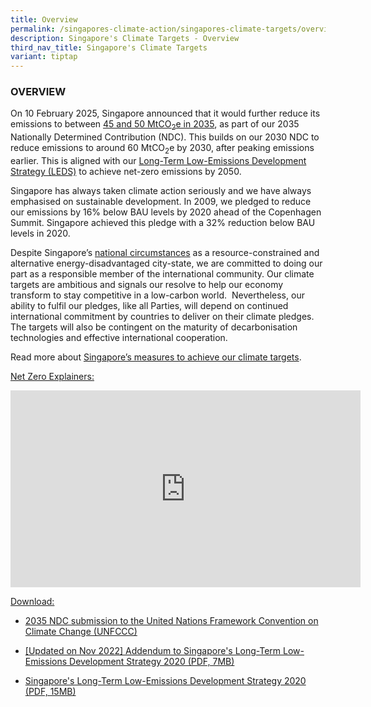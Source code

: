 ```yaml
---
title: Overview
permalink: /singapores-climate-action/singapores-climate-targets/overview/
description: Singapore's Climate Targets - Overview
third_nav_title: Singapore's Climate Targets
variant: tiptap
---
```

<h3>OVERVIEW</h3>
<p>On 10 February 2025, Singapore announced that it would&nbsp;further reduce
its emissions to between <a href="https://www.nccs.gov.sg/files/docs/default-source/news-documents/Singapore_Second_Nationally_Determined_Contribution.pdf" rel="noopener noreferrer nofollow" target="_blank">45 and 50 MtCO<sub>2</sub>e in 2035</a>,
as part of our 2035 Nationally Determined Contribution (NDC). This builds
on our 2030 NDC to reduce emissions to around 60 MtCO<sub>2</sub>e by 2030,
after peaking emissions earlier. This is aligned with our <a href="https://www.nccs.gov.sg/files/docs/default-source/publications/nccsleds.pdf" rel="noopener noreferrer nofollow" target="_blank">Long-Term Low-Emissions Development Strategy (LEDS)</a> to
achieve net-zero emissions by 2050. &nbsp;&nbsp;</p>
<p>Singapore has always taken climate action seriously and we have always
emphasised on sustainable development. In 2009, we pledged to reduce our
emissions by 16% below BAU levels by 2020 ahead of the Copenhagen Summit.
Singapore achieved this pledge with a 32% reduction below BAU levels in
2020.</p>
<p></p>
<p>Despite Singapore’s&nbsp;<a href="https://www.nccs.gov.sg/singapores-climate-action/overview/national-circumstances/" rel="noopener noreferrer nofollow" target="_blank">national circumstances</a>&nbsp;as
a resource-constrained and alternative energy-disadvantaged city-state,
we are committed to doing our part as a responsible member of the international
community. Our climate targets are ambitious and signals our resolve to
help our economy transform to stay competitive in a low-carbon world. &nbsp;Nevertheless,
our ability to fulfil our pledges, like all Parties, will depend on continued
international commitment by countries to deliver on their climate pledges.
The targets will also be contingent on the maturity of decarbonisation
technologies and effective international cooperation.</p>
<p>Read more about&nbsp;<a href="https://www.nccs.gov.sg/singapores-climate-action/mitigation-efforts/overview" rel="noopener noreferrer nofollow" target="_blank">Singapore’s measures to achieve our climate targets</a>.</p>
<p></p>
<p><u>Net Zero Explainers:</u>
</p>
<div class="iframe-wrapper">
<iframe height="315" width="560" allowfullscreen="true" frameborder="0" src="https://www.youtube.com/embed/742th8Abwuc"></iframe>
</div>
<p><u>Download:</u>
</p>
<ul data-tight="true" class="tight">
<li>
<p><a href="https://035%20NDC%20submission%20to%20the%20United%20Nations%20Framework%20Convention%20on%20Climate%20Change%20(UNFCCC)" rel="noopener noreferrer nofollow" target="_blank">2035 NDC submission to the United Nations Framework Convention on Climate Change (UNFCCC)</a>
</p>
</li>
<li>
<p><a href="/files/docs/default-source/publications/nccsleds_addendum_2022.pdf" rel="noopener noreferrer nofollow" target="_blank">[Updated on Nov 2022] Addendum to Singapore's Long-Term Low-Emissions Development Strategy 2020 (PDF, 7MB)</a>
</p>
</li>
<li>
<p><a href="/files/docs/default-source/publications/nccsleds.pdf" rel="noopener noreferrer nofollow" target="_blank">Singapore's Long-Term Low-Emissions Development Strategy 2020 (PDF, 15MB)</a>
</p>
</li>
</ul>
<p></p>